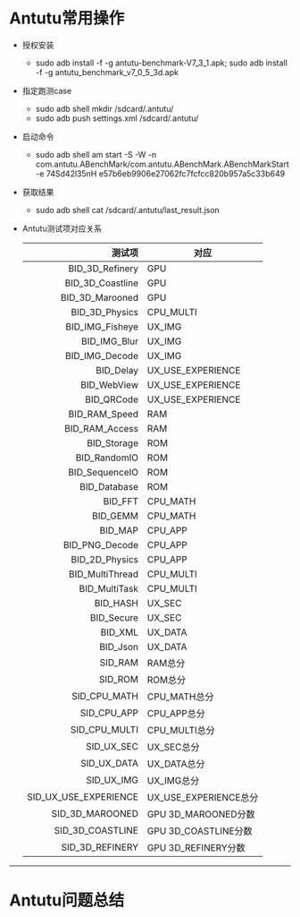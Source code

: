 # Antutu常用操作
- 授权安装
  
    - sudo adb install -f -g antutu-benchmark-V7_3_1.apk; sudo adb install -f -g antutu_benchmark_v7_0_5_3d.apk
- 指定跑测case
    - sudo adb shell mkdir /sdcard/.antutu/
    - sudo adb push settings.xml /sdcard/.antutu/
- 启动命令
  
    - sudo adb shell am start -S -W -n com.antutu.ABenchMark/com.antutu.ABenchMark.ABenchMarkStart -e 74Sd42l35nH e57b6eb9906e27062fc7fcfcc820b957a5c33b649
- 获取结果
  
    - sudo adb shell cat /sdcard/.antutu/last_result.json
- Antutu测试项对应关系

  | 测试项 | 对应 |
  |-----:|------|
  |BID_3D_Refinery   |     GPU|
  |BID_3D_Coastline  | 	GPU|
  |BID_3D_Marooned   | 	GPU|
  |BID_3D_Physics    | 	CPU_MULTI|
  |BID_IMG_Fisheye   | 	UX_IMG|
  |BID_IMG_Blur      | 	UX_IMG|
  |BID_IMG_Decode    | 	UX_IMG|
  |BID_Delay  	   |	UX_USE_EXPERIENCE|
  |BID_WebView       |	UX_USE_EXPERIENCE|
  |BID_QRCode        |	UX_USE_EXPERIENCE|
  |BID_RAM_Speed     |	RAM|
  |BID_RAM_Access    | 	RAM|
  |BID_Storage       |	ROM|
  |BID_RandomIO      |	ROM|
  |BID_SequenceIO    | 	ROM|
  |BID_Database      |	ROM|
  |BID_FFT    	   |	CPU_MATH|
  |BID_GEMM   	   |	CPU_MATH|
  |BID_MAP    	   |	CPU_APP|
  |BID_PNG_Decode    | 	CPU_APP|
  |BID_2D_Physics    | 	CPU_APP|
  |BID_MultiThread   | 	CPU_MULTI|
  |BID_MultiTask     |	CPU_MULTI|
  |BID_HASH   	   |	UX_SEC|
  |BID_Secure        |	UX_SEC|
  |BID_XML    	   |	UX_DATA|
  |BID_Json   	   |	UX_DATA|
  |SID_RAM    	   |	RAM总分|
  |SID_ROM    	   |	ROM总分|
  |SID_CPU_MATH      |	CPU_MATH总分|
  |SID_CPU_APP       |    CPU_APP总分|
  |SID_CPU_MULTI     |	CPU_MULTI总分|
  |SID_UX_SEC        |	UX_SEC总分|
  |SID_UX_DATA       |	UX_DATA总分|
  |SID_UX_IMG        |	UX_IMG总分|
  |SID_UX_USE_EXPERIENCE | UX_USE_EXPERIENCE总分|
  |SID_3D_MAROONED   | 	GPU 3D_MAROONED分数|
  |SID_3D_COASTLINE  | 	GPU 3D_COASTLINE分数|
  |SID_3D_REFINERY   | 	GPU 3D_REFINERY分数|

---

# Antutu问题总结